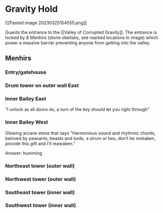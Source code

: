 # Gravity Hold

![[Pasted image 20230325154555.png]]

Guards the entrance to the [[Valley of Corrupted Gravity]]. The entrance is locked by 8 Menhirs (stone obelisks, see marked locations in image) which power a massive barrier preventing anyone from getting into the valley.

## Menhirs

### Entry/gatehouse
### Drum tower on outer wall East
### Inner Bailey East
"I unlock as all doors do, a turn of the key should let you right through"

### Inner Bailey West
Glowing arcane stone that says "Harmonious sound and rhythmic chords, beloved by peasants, beasts and lords, a strum or two, don’t be mistaken, provide this gift and I’ll reawaken."

Answer: humming

### Northeast tower (outer wall)
### Northwest tower (outer wall)
### Southeast tower (inner wall)
### Southwest tower (inner wall)